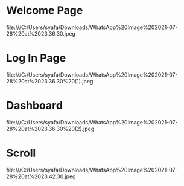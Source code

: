 # Welcome Page

file:///C:/Users/syafa/Downloads/WhatsApp%20Image%202021-07-28%20at%2023.36.30.jpeg

# Log In Page

file:///C:/Users/syafa/Downloads/WhatsApp%20Image%202021-07-28%20at%2023.36.30%20(1).jpeg

# Dashboard

file:///C:/Users/syafa/Downloads/WhatsApp%20Image%202021-07-28%20at%2023.36.30%20(2).jpeg

# Scroll

file:///C:/Users/syafa/Downloads/WhatsApp%20Image%202021-07-28%20at%2023.42.30.jpeg
